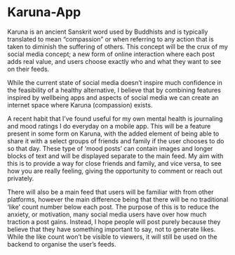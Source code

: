 # Karuna-App
Karuna is an ancient Sanskrit word used by Buddhists and is typically translated to mean “compassion” or when referring to any action that is taken to diminish the suffering of others. This concept will be the crux of my social media concept; a new form of online interaction where each post adds real value, and users choose exactly who and what they want to see on their feeds.

While the current state of social media doesn’t inspire much confidence in the feasibility of a healthy alternative, I believe that by combining features inspired by wellbeing apps and aspects of social media we can create an internet space where Karuna (compassion) exists.

A recent habit that I’ve found useful for my own mental health is journaling and mood ratings I do everyday on a mobile app. This will be a feature present in some form on Karuna, with the added element of being able to share it with a select groups of friends and family if the user chooses to do so that day. These type of ‘mood posts’ can contain images and longer blocks of text and will be displayed separate to the main feed. My aim with this is to provide a way for close friends and family, and vice versa, to see how you are really feeling, giving the opportunity to comment or reach out privately.
 
There will also be a main feed that users will be familiar with from other platforms, however the main difference being that there will be no traditional ‘like’ count number below each post. The purpose of this is to reduce the anxiety, or motivation, many social media users have over how much traction a post gains. Instead, I hope people will post purely because they believe that they have something important to say, not to generate likes. While the like count won’t be visible to viewers, it will still be used on the backend to organise the user’s feeds.